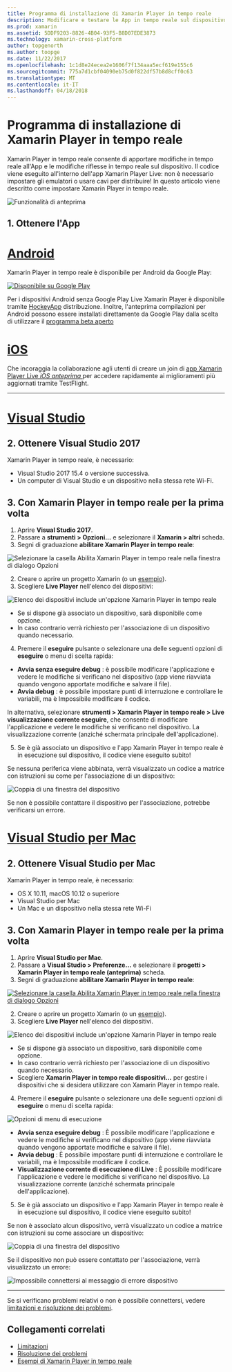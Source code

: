 ```yaml
---
title: Programma di installazione di Xamarin Player in tempo reale
description: Modificare e testare le App in tempo reale sul dispositivo iOS o Android
ms.prod: xamarin
ms.assetid: 5DDF9203-8826-4B04-93F5-B8D07EDE3873
ms.technology: xamarin-cross-platform
author: topgenorth
ms.author: toopge
ms.date: 11/22/2017
ms.openlocfilehash: 1c1d8e24ecea2e1606f7f134aaa5ecf619e155c6
ms.sourcegitcommit: 775a7d1cbf04090eb75d0f822df57b8d8cff0c63
ms.translationtype: MT
ms.contentlocale: it-IT
ms.lasthandoff: 04/18/2018
---
```

# <a name="xamarin-live-player-setup"></a>Programma di installazione di Xamarin Player in tempo reale

Xamarin Player in tempo reale consente di apportare modifiche in tempo reale all'App e le modifiche riflesse in tempo reale sul dispositivo. Il codice viene eseguito all'interno dell'app Xamarin Player Live: non è necessario impostare gli emulatori o usare cavi per distribuire! In questo articolo viene descritto come impostare Xamarin Player in tempo reale.

![Funzionalità di anteprima](~/media/shared/preview.png)

## <a name="1-get-the-app"></a>1. Ottenere l'App

# <a name="androidtabandroid"></a>[Android](#tab/android)

Xamarin Player in tempo reale è disponibile per Android da Google Play:

[ ![Disponibile su Google Play](install-images/google-play-badge.png)](https://play.google.com/store/apps/details?id=com.xamarin.live)

Per i dispositivi Android senza Google Play Live Xamarin Player è disponibile tramite [HockeyApp](https://aka.ms/xlp-hockeyapp) distribuzione. Inoltre, l'anteprima compilazioni per Android possono essere installati direttamente da Google Play dalla scelta di utilizzare il [programma beta aperto](https://play.google.com/apps/testing/com.xamarin.live)

# <a name="iostabios"></a>[iOS](#tab/ios)

Che incoraggia la collaborazione agli utenti di creare un join di [app Xamarin Player Live _iOS anteprima_ ](https://aka.ms/liveplayeralpha) per accedere rapidamente ai miglioramenti più aggiornati tramite TestFlight.

-----

# <a name="visual-studiotabwindows"></a>[Visual Studio](#tab/windows)

## <a name="2-get-visual-studio-2017"></a>2. Ottenere Visual Studio 2017

Xamarin Player in tempo reale, è necessario:

- Visual Studio 2017 15.4 o versione successiva.
- Un computer di Visual Studio e un dispositivo nella stessa rete Wi-Fi.

## <a name="3-using-xamarin-live-player-for-the-first-time"></a>3. Con Xamarin Player in tempo reale per la prima volta

1. Aprire **Visual Studio 2017**.
2. Passare a **strumenti > Opzioni...**  e selezionare il **Xamarin > altri** scheda.
3. Segni di graduazione **abilitare Xamarin Player in tempo reale**:

  ![Selezionare la casella Abilita Xamarin Player in tempo reale nella finestra di dialogo Opzioni](install-images/vs2017-options.png)

2. Creare o aprire un progetto Xamarin (o un [esempio](~/tools/live-player/samples.md)).
3. Scegliere **Live Player** nell'elenco dei dispositivi:

  ![Elenco dei dispositivi include un'opzione Xamarin Player in tempo reale](install-images/devices-empty-windows.png)

  * Se si dispone già associato un dispositivo, sarà disponibile come opzione.
  * In caso contrario verrà richiesto per l'associazione di un dispositivo quando necessario.
4. Premere il **eseguire** pulsante o selezionare una delle seguenti opzioni di **eseguire** o menu di scelta rapida:

  - **Avvia senza eseguire debug** : è possibile modificare l'applicazione e vedere le modifiche si verificano nel dispositivo (app viene riavviata quando vengono apportate modifiche e salvare il file).
  - **Avvia debug** : è possibile impostare punti di interruzione e controllare le variabili, ma è Impossibile modificare il codice.

  In alternativa, selezionare **strumenti > Xamarin Player in tempo reale > Live visualizzazione corrente eseguire**, che consente di modificare l'applicazione e vedere le modifiche si verificano nel dispositivo. La visualizzazione corrente (anziché schermata principale dell'applicazione).

5. Se è già associato un dispositivo e l'app Xamarin Player in tempo reale è in esecuzione sul dispositivo, il codice viene eseguito subito!

  Se nessuna periferica viene abbinata, verrà visualizzato un codice a matrice con istruzioni su come per l'associazione di un dispositivo:

  ![Coppia di una finestra del dispositivo](install-images/manage-empty-windows.png)

  Se non è possibile contattare il dispositivo per l'associazione, potrebbe verificarsi un errore.

# <a name="visual-studio-for-mactabmacos"></a>[Visual Studio per Mac](#tab/macos)

## <a name="2-get-visual-studio-for-mac"></a>2. Ottenere Visual Studio per Mac

Xamarin Player in tempo reale, è necessario:

- OS X 10.11, macOS 10.12 o superiore
- Visual Studio per Mac
- Un Mac e un dispositivo nella stessa rete Wi-Fi

## <a name="3-using-xamarin-live-player-for-the-first-time"></a>3. Con Xamarin Player in tempo reale per la prima volta

1. Aprire **Visual Studio per Mac**.
2. Passare a **Visual Studio > Preferenze...**  e selezionare il **progetti > Xamarin Player in tempo reale (anteprima)** scheda.
3. Segni di graduazione **abilitare Xamarin Player in tempo reale**:

  [![Selezionare la casella Abilita Xamarin Player in tempo reale nella finestra di dialogo Opzioni](install-images/vsmac-options-sml.png)](install-images/vsmac-options.png#lightbox)

2. Creare o aprire un progetto Xamarin (o un [esempio](~/tools/live-player/samples.md)).
3. Scegliere **Live Player** nell'elenco dei dispositivi.

  ![Elenco dei dispositivi include un'opzione Xamarin Player in tempo reale](install-images/devices.png)

  * Se si dispone già associato un dispositivo, sarà disponibile come opzione.
  * In caso contrario verrà richiesto per l'associazione di un dispositivo quando necessario.
  * Scegliere **Xamarin Player in tempo reale dispositivi...**  per gestire i dispositivi che si desidera utilizzare con Xamarin Player in tempo reale.

4. Premere il **eseguire** pulsante o selezionare una delle seguenti opzioni di **eseguire** o menu di scelta rapida:

  ![Opzioni di menu di esecuzione](install-images/run-menu.png)

  - **Avvia senza eseguire debug** : È possibile modificare l'applicazione e vedere le modifiche si verificano nel dispositivo (app viene riavviata quando vengono apportate modifiche e salvare il file).
  - **Avvia debug** : È possibile impostare punti di interruzione e controllare le variabili, ma è Impossibile modificare il codice.
  - **Visualizzazione corrente di esecuzione di Live** : È possibile modificare l'applicazione e vedere le modifiche si verificano nel dispositivo. La visualizzazione corrente (anziché schermata principale dell'applicazione).

5. Se è già associato un dispositivo e l'app Xamarin Player in tempo reale è in esecuzione sul dispositivo, il codice viene eseguito subito!

  Se non è associato alcun dispositivo, verrà visualizzato un codice a matrice con istruzioni su come associare un dispositivo:

  ![Coppia di una finestra del dispositivo](install-images/manage-empty.png)

  Se il dispositivo non può essere contattato per l'associazione, verrà visualizzato un errore:

  ![Impossibile connettersi al messaggio di errore dispositivo](install-images/error-cannot-connect.png)


-----

Se si verificano problemi relativi o non è possibile connettersi, vedere [limitazioni e risoluzione dei problemi](~/tools/live-player/troubleshooting.md).


## <a name="related-links"></a>Collegamenti correlati

- [Limitazioni](~/tools/live-player/limitations.md)
- [Risoluzione dei problemi](~/tools/live-player/troubleshooting.md)
- [Esempi di Xamarin Player in tempo reale](~/tools/live-player/samples.md)
